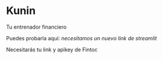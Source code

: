 # Kunin
Tu entrenador financiero

Puedes probarla aquí: *necesitamos un nuevo link de streamlit*

Necesitarás tu link y apikey de Fintoc
